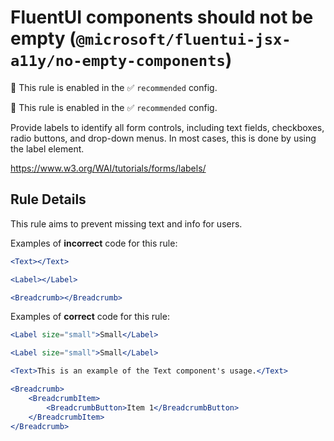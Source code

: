 # FluentUI components should not be empty (`@microsoft/fluentui-jsx-a11y/no-empty-components`)

💼 This rule is enabled in the ✅ `recommended` config.

<!-- end auto-generated rule header -->

💼 This rule is enabled in the ✅ `recommended` config.

<!-- end auto-generated rule header -->

Provide labels to identify all form controls, including text fields, checkboxes, radio buttons, and drop-down menus. In most cases, this is done by using the label element.

<https://www.w3.org/WAI/tutorials/forms/labels/>

## Rule Details

This rule aims to prevent missing text and info for users.

Examples of **incorrect** code for this rule:

```jsx
<Text></Text>
```

```jsx
<Label></Label>
```

```jsx
<Breadcrumb></Breadcrumb>
```

Examples of **correct** code for this rule:

```jsx
<Label size="small">Small</Label>
```

```jsx
<Label size="small">Small</Label>
```

```jsx
<Text>This is an example of the Text component's usage.</Text>
```

```jsx
<Breadcrumb>
    <BreadcrumbItem>
        <BreadcrumbButton>Item 1</BreadcrumbButton>
    </BreadcrumbItem>
</Breadcrumb>
```
